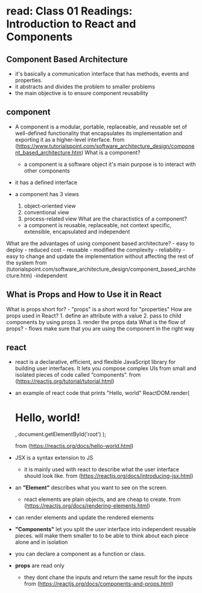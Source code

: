 # read: Class 01 Readings: Introduction to React and Components
## Component Based Architecture
- it's basically a communication interface that has methods, events and properties.
- it abstracts and divides the problem to smaller problems 
- the main objective is to ensure component reusability
## component
- A component is a modular, portable, replaceable, and reusable set of well-defined functionality that encapsulates its implementation and exporting it as a higher-level interface.
	from (https://www.tutorialspoint.com/software_architecture_design/component_based_architecture.htm)
What is a component?
	- a component is a software object it's main purpose is to interact with other components
- it has a defined interface

- a component has 3 views
	1. object-oriented view
	2. conventional view
	3. process-related view
What are the charactistics of a component?
	- a component is reusable, replaceable, not context specific, extensible, encapsulated and independent



What are the advantages of using component based architecture?
	- easy to deploy
	- reduced cost
	- reusable
	- modified the complexity
	- reliability
	- easy to change and update the implementation without affecting the rest of the system
		from (tutorialspoint.com/software_architecture_design/component_based_architecture.htm)
	-independent

## What is Props and How to Use it in React
What is props short for?
	- "props" is a short word for "properties" 
How are props used in React?
	1. define an attribute with a value
	2. pass to child components by using props
	3. render the props data
What is the flow of props?
	- flows make sure that you are using the component in the right way

## react
- react is a declarative, efficient, and flexible JavaScript library for building user interfaces. 
	It lets you compose complex UIs from small and isolated pieces of code called “components”.
		from (https://reactjs.org/tutorial/tutorial.html)
- an example of react code that prints "Hello, world"
	ReactDOM.render(
 	 <h1>Hello, world!</h1>,
  	document.getElementById('root')
	);

	from (https://reactjs.org/docs/hello-world.html)
- JSX is a syntax extension to JS 
	- it is mainly used with react to describe what the user interface should look like.
		from (https://reactjs.org/docs/introducing-jsx.html)
- an **"Element"** describes what you want to see on the screen.
	- react elements are plain objects, and are cheap to create.
		from (https://reactjs.org/docs/rendering-elements.html)
- can render elements and update the rendered elements
- **"Components"** let you split the user interface into independent reusable pieces. will make them smaller to 
	to be able to think about each piece alone and in isolation
- you can declare a component as a function or class.
- **props** are read  only
	- they dont chane the inputs and return the same result for the inputs
		from (https://reactjs.org/docs/components-and-props.html)



